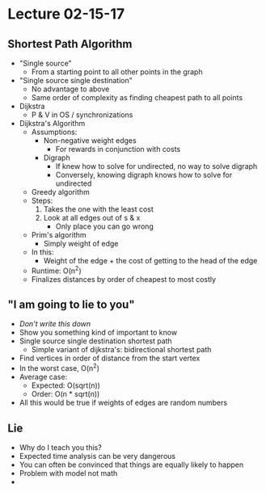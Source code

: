 # Lecture 02-15-17

## Shortest Path Algorithm
- "Single source"
    - From a starting point to all other points in the graph
- "Single source single destination"
    - No advantage to above
    - Same order of complexity as finding cheapest path to all points
- Dijkstra
    - P & V in OS / synchronizations
- Dijkstra's Algorithm
    - Assumptions:
        - Non-negative weight edges
            - For rewards in conjunction with costs
        - Digraph
            - If knew how to solve for undirected, no way to solve digraph
            - Conversely, knowing digraph knows how to solve for undirected
    - Greedy algorithm
    - Steps:
        1. Takes the one with the least cost
        2. Look at all edges out of s & x
            - Only place you can go wrong
    - Prim's algorithm 
        - Simply weight of edge
    - In this:
        - Weight of the edge + the cost of getting to the head of the edge
    - Runtime: O(n<sup>2</sup>)
    - Finalizes distances by order of cheapest to most costly

## "I am going to lie to you"
- *Don't write this down*
- Show you something kind of important to know
- Single source single destination shortest path
    - Simple variant of dijkstra's: bidirectional shortest path
- Find vertices in order of distance from the start vertex
- In the worst case, O(n<sup>2</sup>)
- Average case:
    - Expected: O(sqrt(n))
    - Order: O(n * sqrt(n))
- All this would be true if weights of edges are random numbers

## Lie
- Why do I teach you this?
- Expected time analysis can be very dangerous
- You can often be convinced that things are equally likely to happen
- Problem with model not math
- 